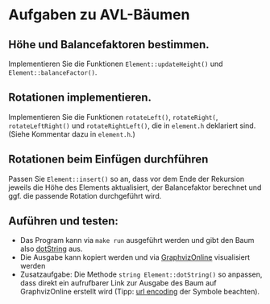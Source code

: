 # Aufgaben zu AVL-Bäumen

## Höhe und Balancefaktoren bestimmen.
Implementieren Sie die Funktionen `Element::updateHeight()`
und `Element::balanceFactor()`.

## Rotationen implementieren.
Implementieren Sie die Funktionen
`rotateLeft()`,
`rotateRight(`,
`rotateLeftRight()` und
`rotateRightLeft()`,
die in `element.h` deklariert sind.
(Siehe Kommentar dazu in `element.h`.)

## Rotationen beim Einfügen durchführen
Passen Sie `Element::insert()` so an, dass vor dem Ende der Rekursion jeweils
die Höhe des Elements aktualisiert, der Balancefaktor berechnet und ggf. die
passende Rotation durchgeführt wird.

## Auführen und testen:

- Das Program kann via `make run` ausgeführt werden und gibt den Baum also [dotString](https://graphviz.org/doc/info/lang.html) aus.
- Die Ausgabe kann kopiert werden und via [GraphvizOnline](https://dreampuf.github.io/GraphvizOnline/) visualisiert werden
- Zusatzaufgabe: Die Methode `string Element::dotString()` so anpassen, dass direkt ein aufrufbarer Link zur Ausgabe des Baum auf GraphvizOnline erstellt wird (Tipp: [url encoding](https://www.w3schools.com/tags/ref_urlencode.asp) der Symbole beachten).

